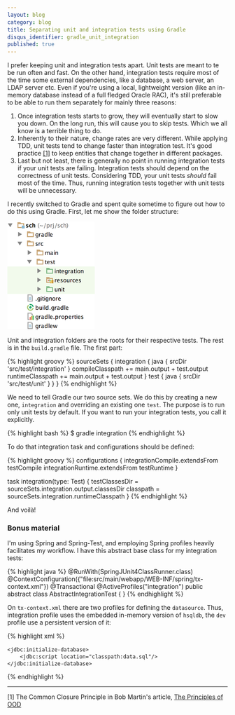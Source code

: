 ```yaml
---
layout: blog
category: blog
title: Separating unit and integration tests using Gradle
disqus_identifier: gradle_unit_integration
published: true
---
```


I prefer keeping unit and integration tests apart. Unit tests are meant to te be run often and fast. On the other hand, integration tests require most of the time some external dependencies, like a database, a web server, an LDAP server etc. Even if you're using a local, lightweight version (like an in-memory database instead of a full fledged Oracle RAC), it's still preferable to be able to run them separately for mainly three reasons:

1. Once integration tests starts to grow, they will eventually start to slow you down. On the long run, this will cause you to skip tests. Which we all know is a terrible thing to do.
1. Inherently to their nature, change rates are very different. While applying TDD, unit tests tend to change faster than integration test. It's good practice [[1]](#unclebob) to keep entities that change together in different packages.
1. Last but not least, there is generally no point in running integration tests if your unit tests are failing. Integration tests should depend on the correctness of unit tests. Considering TDD, your unit tests *should* fail most of the time. Thus, running integration tests together with unit tests will be unnecessary.

I recently switched to Gradle and spent quite sometime to figure out how to do this using Gradle. First, let me show the folder structure:

<img src="/assets/img/20140124/unit_integ.png" />

Unit and integration folders are the roots for their respective tests. The rest is in the `build.gradle` file. The first part:

{% highlight groovy %}
sourceSets {
    integration {
        java {
            srcDir 'src/test/integration'
        }
        compileClasspath += main.output + test.output
        runtimeClasspath += main.output + test.output
    }
    test {
        java {
            srcDir 'src/test/unit'
        }
    }
}
{% endhighlight %}

We need to tell Gradle our two source sets. We do this by creating a new one, `integration` and overriding an existing one `test`. The purpose is to run only unit tests by default. If you want to run your integration tests, you call it explicitly.

{% highlight bash %}
$ gradle integration
{% endhighlight %}

To do that integration task and configurations should be defined:

{% highlight groovy %}
configurations {
    integrationCompile.extendsFrom testCompile
    integrationRuntime.extendsFrom testRuntime
}

task integration(type: Test) {
    testClassesDir = sourceSets.integration.output.classesDir
    classpath = sourceSets.integration.runtimeClasspath
}
{% endhighlight %}

And voilà!

### Bonus material

I'm using Spring and Spring-Test, and employing Spring profiles heavily facilitates my workflow. I have this abstract base class for my integration tests:

{% highlight java %}
@RunWith(SpringJUnit4ClassRunner.class)
@ContextConfiguration({"file:src/main/webapp/WEB-INF/spring/tx-context.xml"})
@Transactional
@ActiveProfiles("integration")
public abstract class AbstractIntegrationTest {
}
{% endhighlight %}

On `tx-context.xml` there are two profiles for defining the `datasource`. Thus, integration profile uses the embedded in-memory version of `hsqldb`, the `dev` profile use a persistent version of it:

{% highlight xml %}
<beans profile="dev">
    <bean id="dataSource" class="org.springframework.jdbc.datasource.DriverManagerDataSource">
        <property name="driverClassName" value="org.hsqldb.jdbcDriver"/>
        <property name="url" value="jdbc:hsqldb:file:testdb;hsqldb.lock_file=false;shutdown=true"/>
        <property name="username" value="SA"/>
        <property name="password" value=""/>
    </bean>

    <jdbc:initialize-database>
        <jdbc:script location="classpath:data.sql"/>
    </jdbc:initialize-database>
</beans>

<beans profile="integration">
    <jdbc:embedded-database id="dataSource">
        <jdbc:script location="classpath:data.sql"/>
    </jdbc:embedded-database>
</beans>
{% endhighlight %}

---
<a name="unclebob"></a>[1] The Common Closure Principle in Bob Martin's article, [The Principles of OOD](http://butunclebob.com/ArticleS.UncleBob.PrinciplesOfOod)